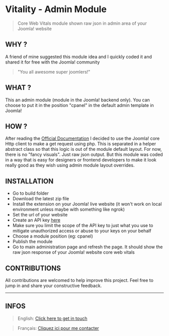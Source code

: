 # Vitality - Admin Module
> Core Web Vitals module shown raw json in admin area of your Joomla! website

## WHY ?
A friend of mine suggested this module idea and I quickly coded it and shared it for free with the Joomla! community 
> "You all awesome super joomlers!"

## WHAT ?
This an admin module (module in the Joomla! backend only). You can choose to put it in the position "cpanel" in the default admin template in Joomla!

## HOW ?
After reading the [Official Documentation](https://developers.google.com/speed/docs/insights/v5/get-started)
I decided to use the Joomla! core Http client to make a get request using php. This is separated in a helper abstract class so that this logic is out of the module default layout.
For now, there is no "fancy visuals". Just raw json output. But this module was coded in a way that is easy for designers or frontend developers to make it look really good as they wish using admin module layout overrides.

## INSTALLATION
* Go to build folder
* Download the latest zip file
* Install the extension on your Joomla! live website (it won't work on local environment unless maybe with something like ngrok)
* Set the url of your website
* Create an API key [here](https://developers.google.com/speed/docs/insights/v5/get-started)
* Make sure you limit the scope of the API key to just what you use to mitigate unauthorized access or abuse to your keys on your behalf
* Choose a module position (eg: cpanel)
* Publish the module
* Go to main administration page and refresh the page. It should show the raw json response of your Joomla! website core web vitals

## CONTRIBUTIONS
All contributions are welcomed to help improve this project. Feel free to jump in and share your constructive feedback.

--------------------------------------------
## INFOS

> English: [Click here to get in touch](https://github.com/mralexandrelise/mralexandrelise/blob/master/community.md "Get in touch")

> Français: [Cliquez ici pour me contacter](https://github.com/mralexandrelise/mralexandrelise/blob/master/community.md "Me contacter")
